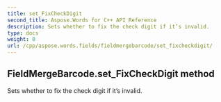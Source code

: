 ```yaml
---
title: set_FixCheckDigit
second_title: Aspose.Words for C++ API Reference
description: Sets whether to fix the check digit if it’s invalid. 
type: docs
weight: 0
url: /cpp/aspose.words.fields/fieldmergebarcode/set_fixcheckdigit/
---
```

## FieldMergeBarcode.set_FixCheckDigit method


Sets whether to fix the check digit if it’s invalid.

